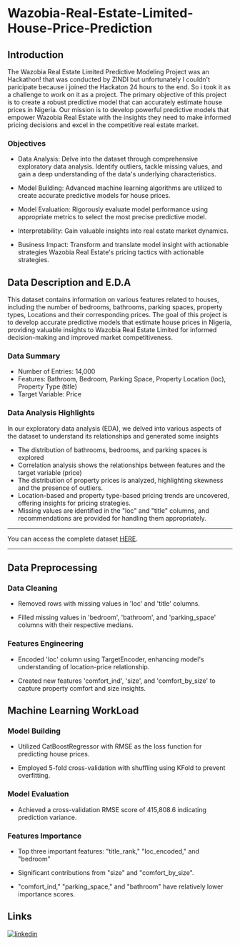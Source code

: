# Wazobia-Real-Estate-Limited-House-Price-Prediction

## Introduction
The Wazobia Real Estate Limited Predictive Modeling Project was an Hackathon! that was conducted by ZINDI but unfortunately I couldn't paricipate because i joined the Hackaton 24 hours to the end. So i took it as a challenge to work on it as a project. The primary objective of this project is to create a robust predictive model that can accurately estimate house prices in Nigeria. Our mission is to develop powerful predictive models that empower Wazobia Real Estate with the insights they need to make informed pricing decisions and excel in the competitive real estate market. 

### Objectives
- Data Analysis: Delve into the dataset through comprehensive exploratory data analysis. Identify outliers, tackle missing values, and gain a deep understanding of the data's underlying characteristics.

- Model Building: Advanced machine learning algorithms are utilized to create accurate predictive models for house prices.

- Model Evaluation: Rigorously evaluate model performance using appropriate metrics to select the most precise predictive model.

- Interpretability: Gain valuable insights into real estate market dynamics.

- Business Impact: Transform and translate model insight with actionable strategies Wazobia Real Estate's pricing tactics with actionable strategies.

## Data Description and E.D.A

This dataset contains information on various features related to houses, including the number of bedrooms, bathrooms, parking spaces, property types, Locations and their corresponding prices. The goal of this project is to develop accurate predictive models that estimate house prices in Nigeria, providing valuable insights to Wazobia Real Estate Limited for informed decision-making and improved market competitiveness.

### Data Summary

- Number of Entries: 14,000
- Features: Bathroom, Bedroom, Parking Space, Property Location (loc), Property Type (title)
- Target Variable: Price

### Data Analysis Highlights

In our exploratory data analysis (EDA), we delved into various aspects of the dataset to understand its relationships and generated some insights 

- The distribution of bathrooms, bedrooms, and parking spaces is explored
- Correlation analysis shows the relationships between features and the target variable (price)
- The distribution of property prices is analyzed, highlighting skewness and the presence of outliers.
- Location-based and property type-based pricing trends are uncovered, offering insights for pricing strategies.
- Missing values are identified in the "loc" and "title" columns, and recommendations are provided for handling them appropriately.

---

You can access the complete dataset [HERE](https://zindi.africa/competitions/free-ai-classes-in-every-city-hackathon-2023/data).

---


## Data Preprocessing

### Data Cleaning

- Removed rows with missing values in 'loc' and 'title' columns.

- Filled missing values in 'bedroom', 'bathroom', and 'parking_space' columns with their respective medians.

### Features Engineering

- Encoded 'loc' column using TargetEncoder, enhancing model's understanding of location-price relationship.
  
- Created new features 'comfort_ind', 'size', and 'comfort_by_size' to capture property comfort and size insights.


## Machine Learning WorkLoad
### Model Building

- Utilized CatBoostRegressor with RMSE as the loss function for predicting house prices.

- Employed 5-fold cross-validation with shuffling using KFold to prevent overfitting.

### Model Evaluation

- Achieved a cross-validation RMSE score of 415,808.6 indicating prediction variance.



### Features Importance

- Top three important features: "title_rank," "loc_encoded," and "bedroom"

- Significant contributions from "size" and "comfort_by_size".

- "comfort_ind," "parking_space," and "bathroom" have relatively lower importance scores.

## Links

[![linkedin](https://img.shields.io/badge/linkedin-0A66C2?style=for-the-badge&logo=linkedin&logoColor=white)](https://www.linkedin.com/in/alajede-mustapha-6071211a9/)

